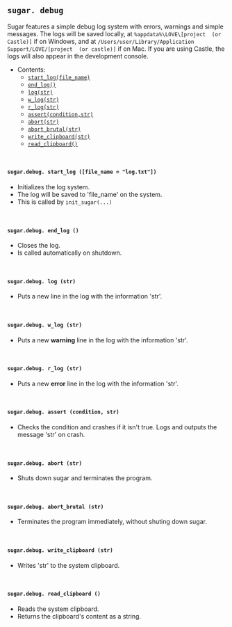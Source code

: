 ## `sugar. debug`
Sugar features a simple debug log system with errors, warnings and simple messages.
The logs will be saved locally, at `%appdata%\LOVE\[project  (or Castle)]` if on Windows, and at `/Users/user/Library/Application Support/LOVE/[project  (or castle)]` if on Mac.
If you are using Castle, the logs will also appear in the development console.

- Contents:
  - [`start_log(file_name)`](#sugardebug-start_log-file_name)
  - [`end_log()`](#sugardebug-end_log-)
  - [`log(str)`](#sugardebug-log-str)
  - [`w_log(str)`](#sugardebug-w_log-str)
  - [`r_log(str)`](#sugardebug-r_log-str)
  - [`assert(condition,str)`](#sugardebug-assert-condition-str)
  - [`abort(str)`](#sugardebug-abort-str)
  - [`abort_brutal(str)`](#sugardebug-abort_brutal-str)
  - [`write_clipboard(str)`](#sugardebug-write_clipboard-str)
  - [`read_clipboard()`](#sugardebug-read_clipboard-)

&#8202;

#### `sugar.debug. start_log ([file_name = "log.txt"])`
- Initializes the log system.
- The log will be saved to 'file_name' on the system.
- This is called by `init_sugar(...)`

&#8202;

#### `sugar.debug. end_log ()`
- Closes the log.
- Is called automatically on shutdown.

&#8202;

#### `sugar.debug. log (str)`
- Puts a new line in the log with the information 'str'.

&#8202;

#### `sugar.debug. w_log (str)`
- Puts a new **warning** line in the log with the information 'str'.

&#8202;

#### `sugar.debug. r_log (str)`
- Puts a new **error** line in the log with the information 'str'.

&#8202;

#### `sugar.debug. assert (condition, str)`
- Checks the condition and crashes if it isn't true. Logs and outputs the message 'str' on crash.

&#8202;

#### `sugar.debug. abort (str)`
- Shuts down sugar and terminates the program.

&#8202;

#### `sugar.debug. abort_brutal (str)`
- Terminates the program immediately, without shuting down sugar.

&#8202;

#### `sugar.debug. write_clipboard (str)`
- Writes 'str' to the system clipboard.

&#8202;

#### `sugar.debug. read_clipboard ()`
- Reads the system clipboard.
- Returns the clipboard's content as a string.
